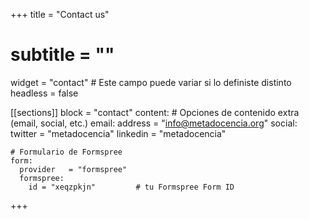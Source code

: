 +++
title       = "Contact us"
# subtitle    = ""
widget      = "contact"     # Este campo puede variar si lo definiste distinto
headless    = false

[[sections]]
  block = "contact"
  content:
    # Opciones de contenido extra (email, social, etc.)
    email:
      address = "info@metadocencia.org"
    social:
      twitter = "metadocencia"
      linkedin = "metadocencia"
    
    # Formulario de Formspree
    form:
      provider   = "formspree"
      formspree:
        id = "xeqzpkjn"         # tu Formspree Form ID
+++
